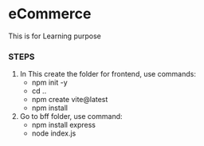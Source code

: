 # eCommerce
This is for Learning purpose
### STEPS
1. In This create the folder for frontend, use commands:
    - npm init -y
    - cd ..
    - npm create vite@latest
    - npm install
2. Go to bff folder, use command:
    - npm install express
    - node index.js